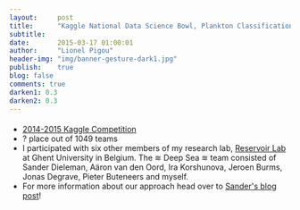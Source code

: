 ```yaml
---
layout:     post
title:      "Kaggle National Data Science Bowl, Plankton Classification (?/1049)"
subtitle:   
date:       2015-03-17 01:00:01
author:     "Lionel Pigou"
header-img: "img/banner-gesture-dark1.jpg"
publish:    true
blog: false
comments: true
darken1: 0.3
darken2: 0.3
---
```


<div class="sliderimg" style="
    background: no-repeat top center;
    background-image:url('{{ site.baseurl }}/img/Plankton-Diagram3.png');
    background-size: cover; 
    margin-bottom:20px;
"> </div>


* [2014-2015 Kaggle Competition](https://www.kaggle.com/c/datasciencebowl)
* ? place out of 1049 teams
* I participated with six other members of my research lab, [Reservoir
Lab](http://reslab.elis.ugent.be/) at Ghent University in Belgium. The ≋ Deep Sea ≋ team consisted of Sander Dieleman, Aäron van den Oord, Ira Korshunova, Jeroen Burms, Jonas Degrave, Pieter Buteneers and myself.
* For more information about our approach head over to [Sander's blog post](http://benanne.github.io/2015/03/17/plankton.html)! 